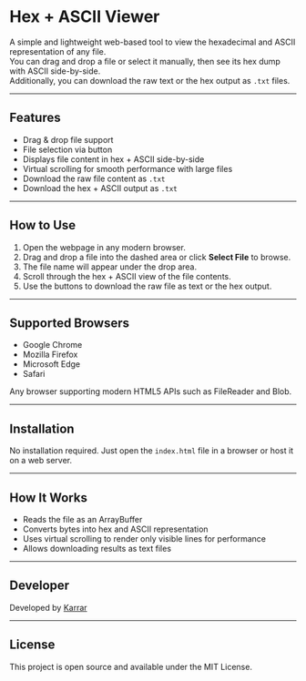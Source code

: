 # Hex + ASCII Viewer

A simple and lightweight web-based tool to view the hexadecimal and ASCII representation of any file.  
You can drag and drop a file or select it manually, then see its hex dump with ASCII side-by-side.  
Additionally, you can download the raw text or the hex output as `.txt` files.

---

## Features

- Drag & drop file support  
- File selection via button  
- Displays file content in hex + ASCII side-by-side  
- Virtual scrolling for smooth performance with large files  
- Download the raw file content as `.txt`  
- Download the hex + ASCII output as `.txt`  

---

## How to Use

1. Open the webpage in any modern browser.  
2. Drag and drop a file into the dashed area or click **Select File** to browse.  
3. The file name will appear under the drop area.  
4. Scroll through the hex + ASCII view of the file contents.  
5. Use the buttons to download the raw file as text or the hex output.

---

## Supported Browsers

- Google Chrome  
- Mozilla Firefox  
- Microsoft Edge  
- Safari  

Any browser supporting modern HTML5 APIs such as FileReader and Blob.

---

## Installation

No installation required. Just open the `index.html` file in a browser or host it on a web server.

---

## How It Works

- Reads the file as an ArrayBuffer  
- Converts bytes into hex and ASCII representation  
- Uses virtual scrolling to render only visible lines for performance  
- Allows downloading results as text files  

---

## Developer

Developed by [Karrar](https://karrarnazim.netlify.app)

---

## License

This project is open source and available under the MIT License.